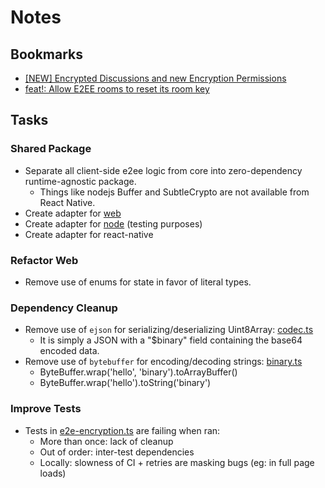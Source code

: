 # Notes

## Bookmarks
- [[NEW] Encrypted Discussions and new Encryption Permissions](https://github.com/RocketChat/Rocket.Chat/pull/20201)
- [feat!: Allow E2EE rooms to reset its room key](https://github.com/RocketChat/Rocket.Chat/pull/33328)

## Tasks

### Shared Package
- Separate all client-side e2ee logic from core into zero-dependency runtime-agnostic package.
	- Things like nodejs Buffer and SubtleCrypto are not available from React Native.
- Create adapter for [web](../../e2ee-web/)
- Create adapter for [node](../../e2ee-node/) (testing purposes)
- Create adapter for react-native

### Refactor Web
- Remove use of enums for state in favor of literal types.

### Dependency Cleanup
- Remove use of `ejson` for serializing/deserializing Uint8Array: [codec.ts](../src/codec.ts#L165-L175)
	- It is simply a JSON with a "$binary" field containing the base64 encoded data.
- Remove use of `bytebuffer` for encoding/decoding strings: [binary.ts](../src/binary.ts)
	- ByteBuffer.wrap('hello', 'binary').toArrayBuffer()
	- ByteBuffer.wrap('hello').toString('binary')

### Improve Tests
- Tests in [e2e-encryption.ts](../../../apps/meteor/tests/e2e/e2e-encryption.spec.ts) are failing when ran:
	- More than once: lack of cleanup
	- Out of order: inter-test dependencies
	- Locally: slowness of CI + retries are masking bugs (eg: in full page loads)